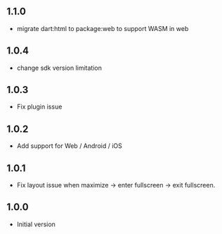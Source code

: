## 1.1.0

* migrate dart:html to package:web to support WASM in web

## 1.0.4

* change sdk version limitation

## 1.0.3

* Fix plugin issue

## 1.0.2

* Add support for Web / Android / iOS

## 1.0.1

* Fix layout issue when maximize -> enter fullscreen -> exit fullscreen.

## 1.0.0

* Initial version
